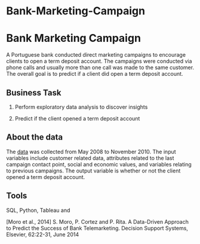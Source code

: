 # Bank-Marketing-Campaign

# Bank Marketing Campaign
A Portuguese bank conducted direct marketing campaigns to encourage clients to open a term deposit account. The campaigns were conducted via phone calls and usually more than one call was made to the same customer. The overall goal is to predict if a client did open a term deposit account. 


## Business Task

1. Perform exploratory data analysis to discover insights

2. Predict if the client opened a term deposit account 

## About the data 

The [data](https://archive.ics.uci.edu/ml/datasets/bank+marketing) was collected from May 2008 to November 2010. The input variables include customer related data, attributes related to the last campaign contact point, social and economic values, and variables relating to previous campaigns. The output variable is whether or not the client opened a term deposit account. 

## Tools

SQL, Python, Tableau and 





[Moro et al., 2014] S. Moro, P. Cortez and P. Rita. A Data-Driven Approach to Predict the Success of Bank Telemarketing. Decision Support Systems, Elsevier, 62:22-31, June 2014